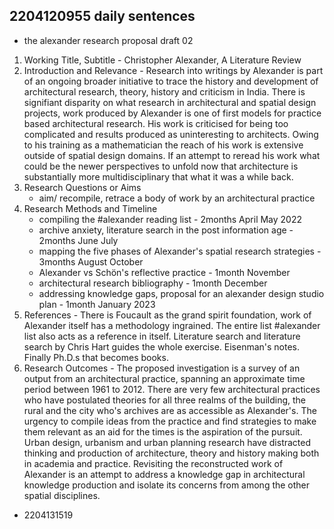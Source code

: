 ## 2204120955 daily sentences
* the alexander research proposal draft 02
1.	Working Title, Subtitle - Christopher Alexander, A Literature Review
2.	Introduction and Relevance - Research into writings by Alexander is part of an ongoing broader initiative to trace the history and development of architectural research, theory, history and criticism in India.
There is signifiant disparity on what research in architectural and spatial design projects, work produced by Alexander is one of first models for practice based architectural research.
His work is criticised for being too complicated and results produced as uninteresting to architects.
Owing to his training as a mathematician the reach of his work is extensive outside of spatial design domains. 
If an attempt to reread his work what could be the newer perspectives to unfold now that architecture is substantially more multidisciplinary that what it was a while back.    
3.	Research Questions or Aims
    * aim/ recompile, retrace a body of work by an architectural practice  
4.	Research Methods and Timeline
    * compiling the #alexander reading list - 2months April May 2022
    * archive anxiety, literature search in the post information age - 2months June July
    * mapping the five phases of Alexander's spatial research strategies - 3months August October
    * Alexander vs Schön's reflective practice - 1month November
    * architectural research bibliography - 1month December
    * addressing knowledge gaps, proposal for an alexander design studio plan - 1month January 2023
5.	References - There is Foucault as the grand spirit foundation, work of Alexander itself has a methodology ingrained. 
The entire list #alexander list also acts as a reference in itself.
Literature search and literature search by Chris Hart guides the whole exercise.
Eisenman's notes.
Finally Ph.D.s that becomes books. 
6.	Research Outcomes - The proposed investigation is a survey of an output from an architectural practice, spanning an approximate time period between 1961 to 2012. 
There are very few architectural practices who have postulated theories for all three realms of the building, the rural and the city who's archives are as accessible as Alexander's.
The urgency to compile ideas from the practice and find strategies to make them relevant as an aid for the times is the aspiration of the pursuit.
Urban design, urbanism and urban planning research have distracted thinking and production of architecture, theory and history making both in academia and practice. 
Revisiting the reconstructed work of Alexander is an attempt to address a knowledge gap in architectural knowledge production and isolate its concerns from among the other spatial disciplines.
* 2204131519
